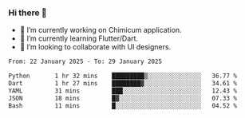 ### Hi there 👋

<!--
**devcat37/devcat37** is a ✨ _special_ ✨ repository because its `README.md` (this file) appears on your GitHub profile.-->


- 🔭 I’m currently working on Chimicum application.
- 🌱 I’m currently learning Flutter/Dart.
- 👯 I’m looking to collaborate with UI designers.
<!-- - 🤔 I’m looking for help with ... -->

<!--START_SECTION:waka-->

```txt
From: 22 January 2025 - To: 29 January 2025

Python       1 hr 32 mins    █████████▒░░░░░░░░░░░░░░░   36.77 %
Dart         1 hr 27 mins    ████████▓░░░░░░░░░░░░░░░░   34.61 %
YAML         31 mins         ███░░░░░░░░░░░░░░░░░░░░░░   12.43 %
JSON         18 mins         █▓░░░░░░░░░░░░░░░░░░░░░░░   07.33 %
Bash         11 mins         █░░░░░░░░░░░░░░░░░░░░░░░░   04.52 %
```

<!--END_SECTION:waka-->
